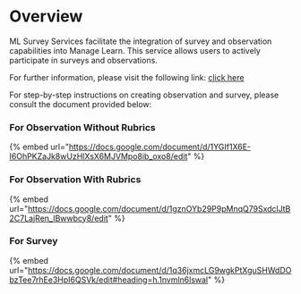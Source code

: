 # Overview

ML Survey Services facilitate the integration of survey and observation capabilities into Manage Learn. This service allows users to actively participate in surveys and observations.



For further information, please visit the following link: [click here](../../../../../learn/functional-capabilities/manage-learn/overview.md)



For step-by-step instructions on creating observation and survey, please consult the document provided below:



### For Observation Without Rubrics

{% embed url="https://docs.google.com/document/d/1YGIf1X6E-I6OhPKZaJk8wUzHlXsX6MJVMpo8ib_oxo8/edit" %}

### For Observation With Rubrics

{% embed url="https://docs.google.com/document/d/1gznOYb29P9pMnqQ79SxdclJtB2C7LajRen_IBwwbcy8/edit" %}

### For Survey

{% embed url="https://docs.google.com/document/d/1q36jxmcLG9wgkPtXguSHWdDObzTee7rhEe3HpI6QSVk/edit#heading=h.1nvmln6lswal" %}

